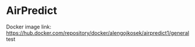 # AirPredict

Docker image link: https://hub.docker.com/repository/docker/alengojkosek/airpredict1/general
test
